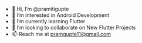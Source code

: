 - 👋 Hi, I’m @pramitigupte
- 👀 I’m interested in Android Development
- 🌱 I’m currently learning Flutter
- 💞️ I’m looking to collaborate on New Flutter Projects
- 📫 Reach me at pramgupte11@gmail.com 

<!---
pramitigupte/pramitigupte is a ✨ special ✨ repository because its `README.md` (this file) appears on your GitHub profile.
You can click the Preview link to take a look at your changes.
--->
